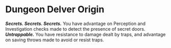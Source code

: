 # Dungeon Delver <span class="md-tag">Origin</span>
***Secrets. Secrets. Secrets.*** You have advantage on Perception and Investigation checks made to detect the presence of secret doors.<br>
***Untrappable.*** You have resistance to damage dealt by traps, and advantage on saving throws made to avoid or resist traps.
